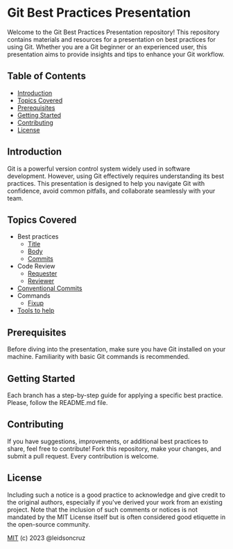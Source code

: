 # Git Best Practices Presentation

Welcome to the Git Best Practices Presentation repository! This repository contains materials and resources for a presentation on best practices for using Git. Whether you are a Git beginner or an experienced user, this presentation aims to provide insights and tips to enhance your Git workflow.

## Table of Contents

* [Introduction](#introduction)
* [Topics Covered](#topics-covered)
* [Prerequisites](#prerequisites)
* [Getting Started](#getting-started)
* [Contributing](#contributing)
* [License](#license)

## Introduction

Git is a powerful version control system widely used in software development. However, using Git effectively requires understanding its best practices. This presentation is designed to help you navigate Git with confidence, avoid common pitfalls, and collaborate seamlessly with your team.

## Topics Covered

* Best practices
  * [Title](https://github.com/leidsoncruz/git-presentation/tree/exercise-1_title)
  * [Body](https://github.com/leidsoncruz/git-presentation/tree/exercise-2_description)
  * [Commits](https://github.com/leidsoncruz/git-presentation/tree/exercise-3_commits)
* Code Review
  * [Requester](CODE_REVIEW.md#requester)
  * [Reviewer](CODE_REVIEW.md#reviewer)
* [Conventional Commits](CONVENTIONAL_COMMITS.md)
* Commands
  * [Fixup](https://github.com/leidsoncruz/git-presentation/tree/exercise-4_fixup)
* [Tools to help](TOOLS.md)

## Prerequisites

Before diving into the presentation, make sure you have Git installed on your machine. Familiarity with basic Git commands is recommended.

## Getting Started

Each branch has a step-by-step guide for applying a specific best practice. Please, follow the README.md file.

## Contributing

If you have suggestions, improvements, or additional best practices to share, feel free to contribute! Fork this repository, make your changes, and submit a pull request. Every contribution is welcome.

## License

Including such a notice is a good practice to acknowledge and give credit to the original authors, especially if you've derived your work from an existing project. Note that the inclusion of such comments or notices is not mandated by the MIT License itself but is often considered good etiquette in the open-source community.

[MIT](LICENSE) (c) 2023 @leidsoncruz



